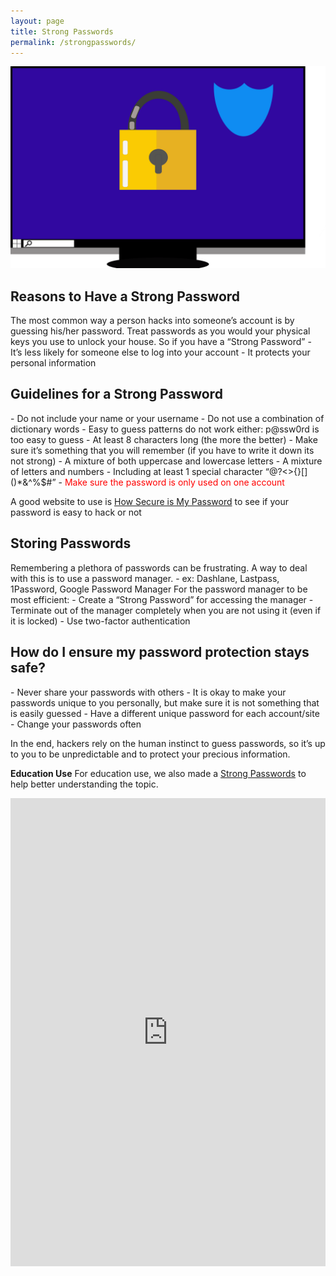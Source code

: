 ```yaml
---
layout: page
title: Strong Passwords
permalink: /strongpasswords/
---
```

![Computer](/pic/computer.png)
<h2>Reasons to Have a Strong Password</h2>
The most common way a person hacks into someone’s account is by guessing his/her password. Treat passwords as you would your physical keys you use to unlock your house.
So if you have a “Strong Password”
- It’s less likely for someone else to log into your account
- It protects your personal information

<h2>Guidelines for a Strong Password</h2>
- Do not include your name or your username
- Do not use a combination of dictionary words
- Easy to guess patterns do not work either: p@ssw0rd is too easy to guess
- At least 8 characters long (the more the better)
- Make sure it’s something that you will remember (if you have to write it down its not strong)
- A mixture of both uppercase and lowercase letters
- A mixture of letters and numbers
- Including at least 1 special character “@?<>{}[]()*&^%$#”
- <font color='red'>Make sure the password is only used on one account</font>

A good website to use is [How Secure is My Password](https://howsecureismypassword.net/) to see if your password is easy to hack or not

<h2>Storing Passwords</h2>
Remembering a plethora of passwords can be frustrating. A way to deal with this is to use a password manager.
- ex: Dashlane, Lastpass, 1Password, Google Password Manager
For the password manager to be most efficient:
- Create a “Strong Password” for accessing the manager
- Terminate out of the manager completely when you are not using it (even if it is locked)
- Use two-factor authentication

<h2>How do I ensure my password protection stays safe?</h2>
- Never share your passwords with others
- It is okay to make your passwords unique to you personally, but make sure it is not something that is easily guessed
- Have a different unique password for each account/site
- Change your passwords often

In the end, hackers rely on the human instinct to guess passwords, so it’s up to you to be unpredictable and to protect your precious information.

**Education Use**
For education use, we also made a [Strong Passwords](https://www.slideshare.net/everydaysecurit/strong-passwords-238711358) to help better understanding the topic.

<style>
.responsive-wrap iframe{ max-width: 100%;}
</style>
<div class="responsive-wrap">
<iframe src="https://docs.google.com/presentation/d/e/2PACX-1vRc05Twu4xhWHyiYDrF74FaHLijOH2ihtCm5v0ZLdFjAzfTJsvGCiKdPnRIYHCSwA/embed?start=false&loop=false&delayms=3000" frameborder="0" width="1280" height="749" allowfullscreen="true" mozallowfullscreen="true" webkitallowfullscreen="true"></iframe>
</div>
